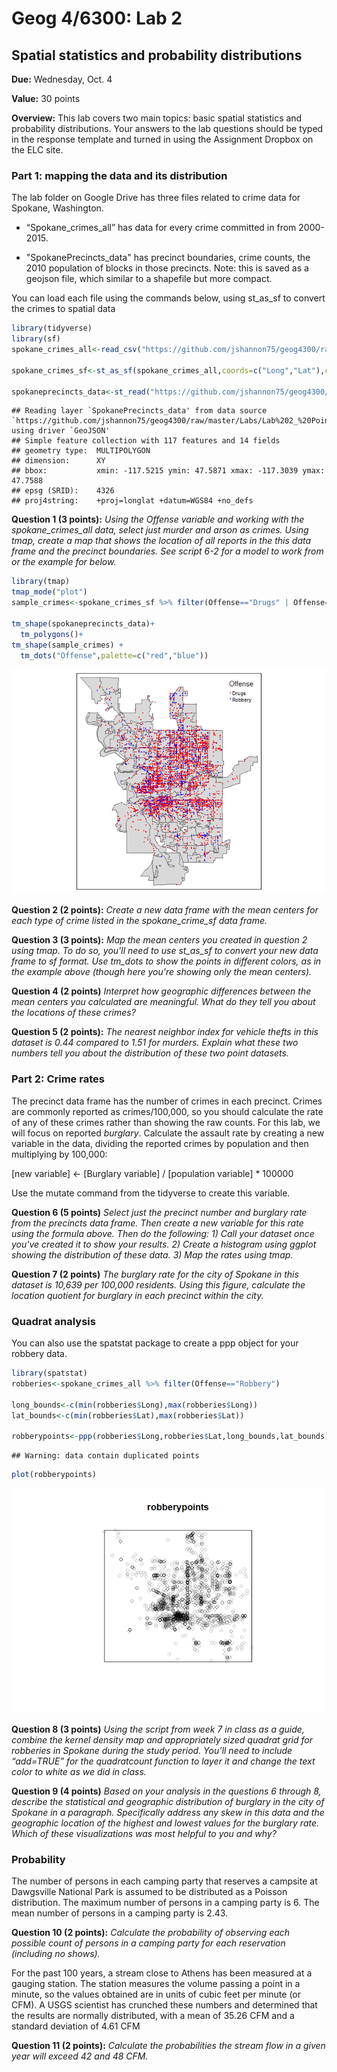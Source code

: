 Geog 4/6300: Lab 2
================

Spatial statistics and probability distributions
------------------------------------------------

**Due:** Wednesday, Oct. 4

**Value:** 30 points

**Overview:** This lab covers two main topics: basic spatial statistics and probability distributions. Your answers to the lab questions should be typed in the response template and turned in using the Assignment Dropbox on the ELC site.

### Part 1: mapping the data and its distribution

The lab folder on Google Drive has three files related to crime data for Spokane, Washington.

-   “Spokane\_crimes\_all” has data for every crime committed in from 2000-2015.

-   "SpokanePrecincts\_data" has precinct boundaries, crime counts, the 2010 population of blocks in those precincts. Note: this is saved as a geojson file, which similar to a shapefile but more compact.

You can load each file using the commands below, using st\_as\_sf to convert the crimes to spatial data

``` r
library(tidyverse)
library(sf)
spokane_crimes_all<-read_csv("https://github.com/jshannon75/geog4300/raw/master/Labs/Lab%202_%20Point%20patterns%20and%20quadrat%20analysis/Spokane_crimes_all.csv")

spokane_crimes_sf<-st_as_sf(spokane_crimes_all,coords=c("Long","Lat"),crs=4326)

spokaneprecincts_data<-st_read("https://github.com/jshannon75/geog4300/raw/master/Labs/Lab%202_%20Point%20patterns%20and%20quadrat%20analysis/SpokanePrecincts_data.geojson")
```

    ## Reading layer `SpokanePrecincts_data' from data source `https://github.com/jshannon75/geog4300/raw/master/Labs/Lab%202_%20Point%20patterns%20and%20quadrat%20analysis/SpokanePrecincts_data.geojson' using driver `GeoJSON'
    ## Simple feature collection with 117 features and 14 fields
    ## geometry type:  MULTIPOLYGON
    ## dimension:      XY
    ## bbox:           xmin: -117.5215 ymin: 47.5871 xmax: -117.3039 ymax: 47.7588
    ## epsg (SRID):    4326
    ## proj4string:    +proj=longlat +datum=WGS84 +no_defs

**Question 1 (3 points):** *Using the Offense variable and working with the spokane\_crimes\_all data, select just murder and arson as crimes. Using tmap, create a map that shows the location of all reports in the this data frame and the precinct boundaries. See script 6-2 for a model to work from or the example for below.*

``` r
library(tmap)
tmap_mode("plot")
sample_crimes<-spokane_crimes_sf %>% filter(Offense=="Drugs" | Offense=="Robbery")

tm_shape(spokaneprecincts_data)+
  tm_polygons()+
tm_shape(sample_crimes) + 
  tm_dots("Offense",palette=c("red","blue"))
```

![](Lab_2_Spatial_stats_files/figure-markdown_github-ascii_identifiers/q1%20example-1.png)

**Question 2 (2 points):** *Create a new data frame with the mean centers for each type of crime listed in the spokane\_crime\_sf data frame.*

**Question 3 (3 points):** *Map the mean centers you created in question 2 using tmap. To do so, you'll need to use st\_as\_sf to convert your new data frame to sf format. Use tm\_dots to show the points in different colors, as in the example above (though here you're showing only the mean centers).*

**Question 4 (2 points)** *Interpret how geographic differences between the mean centers you calculated are meaningful. What do they tell you about the locations of these crimes?*

**Question 5 (2 points):** *The nearest neighbor index for vehicle thefts in this dataset is 0.44 compared to 1.51 for murders. Explain what these two numbers tell you about the distribution of these two point datasets.*

### Part 2: Crime rates

The precinct data frame has the number of crimes in each precinct. Crimes are commonly reported as crimes/100,000, so you should calculate the rate of any of these crimes rather than showing the raw counts. For this lab, we will focus on reported *burglary*. Calculate the assault rate by creating a new variable in the data, dividing the reported crimes by population and then multiplying by 100,000:

\[new variable\] &lt;- \[Burglary variable\] / \[population variable\] \* 100000

Use the mutate command from the tidyverse to create this variable.

**Question 6 (5 points)** *Select just the precinct number and burglary rate from the precincts data frame. Then create a new variable for this rate using the formula above. Then do the following: 1) Call your dataset once you've created it to show your results. 2) Create a histogram using ggplot showing the distribution of these data. 3) Map the rates using tmap.*

**Question 7 (2 points)** *The burglary rate for the city of Spokane in this dataset is 10,639 per 100,000 residents. Using this figure, calculate the location quotient for burglary in each precinct within the city.*

### Quadrat analysis

You can also use the spatstat package to create a ppp object for your robbery data.

``` r
library(spatstat)
robberies<-spokane_crimes_all %>% filter(Offense=="Robbery")

long_bounds<-c(min(robberies$Long),max(robberies$Long))
lat_bounds<-c(min(robberies$Lat),max(robberies$Lat))

robberypoints<-ppp(robberies$Long,robberies$Lat,long_bounds,lat_bounds)
```

    ## Warning: data contain duplicated points

``` r
plot(robberypoints)
```

![](Lab_2_Spatial_stats_files/figure-markdown_github-ascii_identifiers/unnamed-chunk-2-1.png)

**Question 8 (3 points)** *Using the script from week 7 in class as a guide, combine the kernel density map and appropriately sized quadrat grid for robberies in Spokane during the study period. You’ll need to include “add=TRUE” for the quadratcount function to layer it and change the text color to white as we did in class.*

**Question 9 (4 points)** *Based on your analysis in the questions 6 through 8, describe the statistical and geographic distribution of burglary in the city of Spokane in a paragraph. Specifically address any skew in this data and the geographic location of the highest and lowest values for the burglary rate. Which of these visualizations was most helpful to you and why?*

### Probability

The number of persons in each camping party that reserves a campsite at Dawgsville National Park is assumed to be distributed as a Poisson distribution. The maximum number of persons in a camping party is 6. The mean number of persons in a camping party is 2.43.

**Question 10 (2 points):** *Calculate the probability of observing each possible count of persons in a camping party for each reservation (including no shows).*

For the past 100 years, a stream close to Athens has been measured at a gauging station. The station measures the volume passing a point in a minute, so the values obtained are in units of cubic feet per minute (or CFM). A USGS scientist has crunched these numbers and determined that the results are normally distributed, with a mean of 35.26 CFM and a standard deviation of 4.61 CFM

**Question 11 (2 points):** *Calculate the probabilities the stream flow in a given year will exceed 42 and 48 CFM.*
